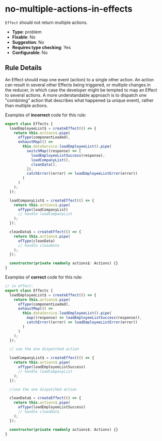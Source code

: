 # no-multiple-actions-in-effects

`Effect` should not return multiple actions.

- **Type**: problem
- **Fixable**: No
- **Suggestion**: No
- **Requires type checking**: Yes
- **Configurable**: No

<!-- Everything above this generated, do not edit -->
<!-- MANUAL-DOC:START -->

## Rule Details

An Effect should map one event (action) to a single other action.
An action can result in several other Effects being triggered, or multiple changes in the reducer, in which case the developer might be tempted to map an Effect to several actions. A more understandable approach is to dispatch one "combining" action that describes what happened (a unique event), rather than multiple actions.

Examples of **incorrect** code for this rule:

```ts
export class Effects {
  loadEmployeeList$ = createEffect(() => {
    return this.actions$.pipe(
      ofType(componentLoaded),
      exhaustMap(() =>
        this.dataService.loadEmployeeList().pipe(
          switchMap((response) => [
            loadEmployeeListSuccess(response),
            loadCompanyList(),
            cleanData(),
          ]),
          catchError((error) => loadEmployeeListError(error))
        )
      )
    );
  });

  loadCompanyList$ = createEffect(() => {
    return this.actions$.pipe(
      ofType(loadCompanyList)
      // handle loadCompanyList
    );
  });

  cleanData$ = createEffect(() => {
    return this.actions$.pipe(
      ofType(cleanData)
      // handle cleanData
    );
  });

  constructor(private readonly actions$: Actions) {}
}
```

Examples of **correct** code for this rule:

```ts
// in effect:
export class Effects {
  loadEmployeeList$ = createEffect(() => {
    return this.actions$.pipe(
      ofType(componentLoaded),
      exhaustMap(() =>
        this.dataService.loadEmployeeList().pipe(
          map((response) => loadEmployeeListSuccess(response)),
          catchError((error) => loadEmployeeListError(error))
        )
      )
    );
  });

  // use the one dispatched action

  loadCompanyList$ = createEffect(() => {
    return this.actions$.pipe(
      ofType(loadEmployeeListSuccess)
      // handle loadCompanyList
    );
  });

  //use the one dispatched action

  cleanData$ = createEffect(() => {
    return this.actions$.pipe(
      ofType(loadEmployeeListSuccess)
      // handle cleanData
    );
  });

  constructor(private readonly actions$: Actions) {}
}
```

